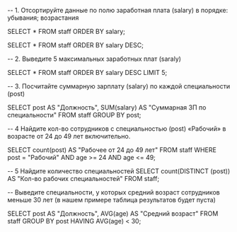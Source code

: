 -- 1. Отсортируйте данные по полю заработная плата (salary) в порядке: убывания; возрастания

SELECT * FROM staff
ORDER BY salary;

SELECT * FROM staff
ORDER BY salary DESC;

-- 2. Выведите 5 максимальных заработных плат (saraly)

SELECT * FROM staff
ORDER BY salary DESC
LIMIT 5;

-- 3. Посчитайте суммарную зарплату (salary) по каждой специальности (роst)

SELECT post AS "Должность",
SUM(salary) AS "Суммарная ЗП по специальности"
FROM staff
GROUP BY post;

-- 4 Найдите кол-во сотрудников с специальностью (post) «Рабочий» в возрасте от 24 до 49 лет 
включительно.

SELECT count(post) AS "Рабочее от 24 до 49 лет"
FROM staff
WHERE post = "Рабочий" AND age >= 24 AND age <= 49;

-- 5 Найдите количество специальностей
SELECT 
	count(DISTINCT (post))  AS "Кол-во рабочих специальностей"
FROM staff;

-- Выведите специальности, у которых средний возраст сотрудников меньше 30 лет (в нашем примере 
таблица результатов будет пуста)

SELECT post AS "Должность", AVG(age) AS "Средний возраст"
FROM staff
GROUP BY post
HAVING AVG(age) < 30;